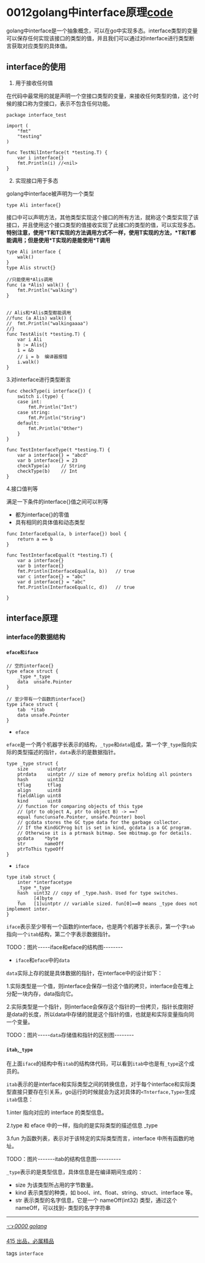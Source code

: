 # 0012golang中interface原理[code](demo/interface/interface_test.go)

golang中interface是一个抽象概念，可以在go中实现多态。interface类型的变量可以保存任何实现该接口的类型的值，并且我们可以通过对interface进行类型断言获取对应类型的具体值。

## interface的使用

1. 用于接收任何值

在代码中最常用的就是声明一个空接口类型的变量，来接收任何类型的值，这个时候的接口称为空接口，表示不包含任何功能。

```
package interface_test

import (
	"fmt"
	"testing"
)

func TestNilInterface(t *testing.T) {
	var i interface{}
	fmt.Println(i) //<nil>
}
```

2. 实现接口用于多态

golang中interface被声明为一个类型

`type Ali interface{}`

接口中可以声明方法，其他类型实现这个接口的所有方法，就称这个类型实现了该接口，并且使用这个接口类型的值接收实现了此接口的类型的值，可以实现多态。**特别注意，使用\*T和T实现的方法调用方式不一样，使用T实现的方法，\*T和T都能调用；但是使用\*T实现的是能使用\*T调用**

```
type Ali interface {
	walk()
}
type Alis struct{}

//只能使用*Alis调用
func (a *Alis) walk() {
	fmt.Println("walking")
}


// Alis和*Alis类型都能调用
//func (a Alis) walk() {
//	fmt.Println("walkingaaaa")
//}
func TestAlis(t *testing.T) {
	var i Ali
	b := Alis{}
	i = &b
    // i = b  编译器报错
	i.walk()
}
```

3.对interface进行类型断言

```
func checkType(i interface{}) {
	switch i.(type) {
	case int:
		fmt.Println("Int")
	case string:
		fmt.Println("String")
	default:
		fmt.Println("Other")
	}
}

func TestInterfaceType(t *testing.T) {
	var a interface{} = "abcd"
	var b interface{} = 23
	checkType(a)    // String
	checkType(b)    // Int
}
```

4.接口值判等

满足一下条件的interface{}值之间可以判等

- 都为interface{}的零值
- 具有相同的具体值和动态类型

```
func InterfaceEqual(a, b interface{}) bool {
	return a == b
}

func TestInterfaceEqual(t *testing.T) {
	var a interface{}
	var b interface{}
	fmt.Println(InterfaceEqual(a, b))   // true
	var c interface{} = "abc"
	var d interface{} = "abc"
	fmt.Println(InterfaceEqual(c, d))   // true

}
```

## interface原理

### interface的数据结构

#### `eface和iface`

```
// 空的interface{}
type eface struct {
	_type *_type
	data  unsafe.Pointer
}

// 至少带有一个函数的interface{}
type iface struct {
	tab  *itab
	data unsafe.Pointer
}
```

- `eface`

`eface`是一个两个机器字长表示的结构，`_type`和`data`组成，第一个字`_type`指向实际的类型描述的指针，`data`表示的是数据指针。
```
type _type struct {
	size       uintptr
	ptrdata    uintptr // size of memory prefix holding all pointers
	hash       uint32
	tflag      tflag
	align      uint8
	fieldAlign uint8
	kind       uint8
	// function for comparing objects of this type
	// (ptr to object A, ptr to object B) -> ==?
	equal func(unsafe.Pointer, unsafe.Pointer) bool
	// gcdata stores the GC type data for the garbage collector.
	// If the KindGCProg bit is set in kind, gcdata is a GC program.
	// Otherwise it is a ptrmask bitmap. See mbitmap.go for details.
	gcdata    *byte
	str       nameOff
	ptrToThis typeOff
}
```

- `iface`

```
type itab struct {
	inter *interfacetype
	_type *_type
	hash  uint32 // copy of _type.hash. Used for type switches.
	_     [4]byte
	fun   [1]uintptr // variable sized. fun[0]==0 means _type does not implement inter.
}
```

`iface`表示至少带有一个函数的interface，也是两个机器字长表示，第一个字`tab`指向一个`itab`结构，第二个字表示数据指针。


TODO：图片-----iface和eface的结构图--------



- `iface`和`eface`中的`data`

`data`实际上存的就是具体数据的指针，在interface中的设计如下：

1.实际类型是一个值，则interface会保存一份这个值的拷贝，interface会在堆上分配一块内存，data指向它。

2.实际类型是一个指针，则interface会保存这个指针的一份拷贝，指针长度刚好是data的长度，所以data中存储的就是这个指针的值，也就是和实际变量指向同一个变量。

TODO：图片-----`data`存储值和指针的区别图--------


#### `itab`,`_type`

在上面`iface`的结构中有`itab`的结构体代码，可以看到`itab`中也是有`_type`这个成员的。

`itab`表示的是interface和实际类型之间的转换信息，对于每个interface和实际类型直接只要存在引关系，go运行的时候就会为这对具体的`<Tnterface,Type>`生成`itab`信息：

1.inter 指向对应的 interface 的类型信息。

2.type 和 eface 中的一样，指向的是实际类型的描述信息 _type

3.fun 为函数列表，表示对于该特定的实际类型而言，interface 中所有函数的地址。


TODO：图片-------itab的结构信息图----------

`_type`表示的是类型信息，具体信息是在编译期间生成的：

- size 为该类型所占用的字节数量。
- kind 表示类型的种类，如 bool、int、float、string、struct、interface 等。
- str 表示类型的名字信息，它是一个 nameOff(int32) 类型，通过这个 nameOff，可以找到- 类型的名字字符串

---
*[👈 0000 golang](0000golang.md)*

[415 出品，必属精品](../note.md) 

tags `interface`